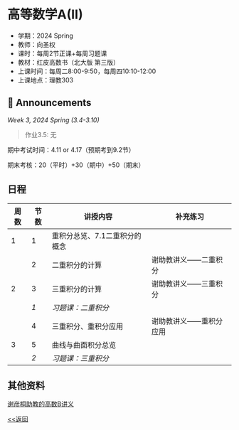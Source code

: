 # 高等数学A(II)

* 学期：2024 Spring
* 教师：向圣权
* 课时：每周2节正课+每周习题课
* 教材：红皮高数书（北大版 第三版）
* 上课时间：每周二8:00-9:50，每周四10:10-12:00
* 上课地点：理教303

## 📢 Announcements

*Week 3, 2024 Spring (3.4-3.10)*

> 作业3.5: 无

期中考试时间：4.11 or 4.17（预期考到9.2节）

期末考核：20（平时）+30（期中）+50（期末）

## 日程

| 周数 |节数| 讲授内容 | 补充练习 |
| ---- |----| -------- | -------- |
|1|1|重积分总览、7.1二重积分的概念||
||2|二重积分的计算|谢助教讲义——二重积分|
|2|3|三重积分的计算|谢助教讲义——三重积分|
||*1*|*习题课：二重积分*||
||4|三重积分、重积分应用|谢助教讲义——重积分应用|
|3|5|曲线与曲面积分总览||
||*2*|*习题课：三重积分*||

## 其他资料

[谢彦桐助教的高数B讲义](https://darkoxie.github.io)

[<<返回](university_courses)